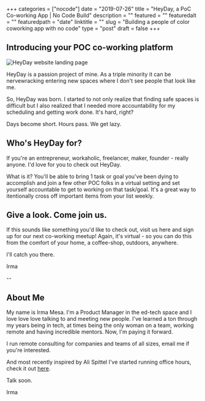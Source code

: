 +++
categories = ["nocode"]
date = "2019-07-26"
title = "HeyDay, a PoC Co-working App | No Code Build"
description = ""
featured = ""
featuredalt = ""
featuredpath = "date"
linktitle = ""
slug = "Building a people of color coworking app with no code"
type = "post"
draft = false
+++

## Introducing your POC co-working platform

![HeyDay website landing page](/heyday_landing.png)

HeyDay is a passion project of mine. As a triple minority it can be nervewracking entering new spaces where I don't see people that look like me.

So, HeyDay was born. I started to not only realize that finding safe spaces is difficult but I also realized that I needed more accountability for my scheduling and getting work done. It's hard, right?

Days become short. Hours pass. We get lazy.

## Who's HeyDay for?

If you're an entrepreneur, workaholic, freelancer, maker, founder - really anyone. I'd love for you to check out HeyDay.

What is it? You'll be able to bring 1 task or goal you've been dying to accomplish and join a few other POC folks in a virtual setting and set yourself accountable to get to working on that task/goal. It's a great way to itentionally cross off important items from your list weekly.

## Give a look. Come join us.

If this sounds like something you'd like to check out, visit us here and sign up for our next co-working meetup! Again, it's virtual - so you can do this from the comfort of your home, a coffee-shop, outdoors, anywhere.

I'll catch you there.

Irma

--

## About Me

My name is Irma Mesa. I'm a Product Manager in the ed-tech space and I love love love talking to and meeting new people. I've learned a ton through my years being in tech, at times being the only woman on a team, working remote and having incredible mentors. Now, I'm paying it forward.

I run remote consulting for companies and teams of all sizes, email me if you're interested.

And most recently inspired by Ali Spittel I've started running office hours, check it out [here](https://calendly.com/_justirma).

Talk soon.

Irma
